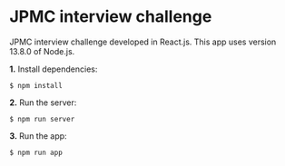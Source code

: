 # JPMC interview challenge

JPMC interview challenge developed in React.js. This app uses version 13.8.0 of Node.js.

**1.** Install dependencies:

```
$ npm install
```

**2.** Run the server:

```
$ npm run server
```

**3.** Run the app:

```
$ npm run app
```
